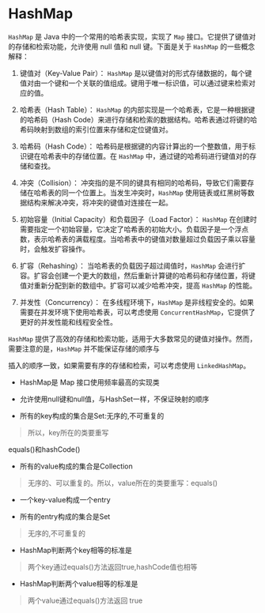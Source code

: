 # HashMap

`HashMap` 是 Java 中的一个常用的哈希表实现，实现了 `Map` 接口。它提供了键值对的存储和检索功能，允许使用 null 值和 null 键。下面是关于 `HashMap` 的一些概念解释：

1. 键值对（Key-Value Pair）：
`HashMap` 是以键值对的形式存储数据的，每个键值对由一个键和一个关联的值组成。键用于唯一标识值，可以通过键来检索对应的值。

2. 哈希表（Hash Table）：
`HashMap` 的内部实现是一个哈希表，它是一种根据键的哈希码（Hash Code）来进行存储和检索的数据结构。哈希表通过将键的哈希码映射到数组的索引位置来存储和定位键值对。

3. 哈希码（Hash Code）：
哈希码是根据键的内容计算出的一个整数值，用于标识键在哈希表中的存储位置。在 `HashMap` 中，通过键的哈希码进行键值对的存储和查找。

4. 冲突（Collision）：
冲突指的是不同的键具有相同的哈希码，导致它们需要存储在哈希表的同一个位置上。当发生冲突时，`HashMap` 使用链表或红黑树等数据结构来解决冲突，将冲突的键值对连接在一起。

5. 初始容量（Initial Capacity）和负载因子（Load Factor）：
`HashMap` 在创建时需要指定一个初始容量，它决定了哈希表的初始大小。负载因子是一个浮点数，表示哈希表的满载程度。当哈希表中的键值对数量超过负载因子乘以容量时，会触发扩容操作。

6. 扩容（Rehashing）：
当哈希表的负载因子超过阈值时，`HashMap` 会进行扩容。扩容会创建一个更大的数组，然后重新计算键的哈希码和存储位置，将键值对重新分配到新的数组中。扩容可以减少哈希冲突，提高 `HashMap` 的性能。

7. 并发性（Concurrency）：
在多线程环境下，`HashMap` 是非线程安全的。如果需要在并发环境下使用哈希表，可以考虑使用 `ConcurrentHashMap`，它提供了更好的并发性能和线程安全性。

`HashMap` 提供了高效的存储和检索功能，适用于大多数常见的键值对操作。然而，需要注意的是，`HashMap` 并不能保证存储的顺序与

插入的顺序一致，如果需要有序的存储和检索，可以考虑使用 `LinkedHashMap`。

- HashMap是 Map 接口使用频率最高的实现类

- 允许使用null键和null值，与HashSet一样，不保证映射的顺序

- 所有的key构成的集合是Set:无序的,不可重复的

> 所以，key所在的类要重写

equals()和hashCode()

- 所有的value构成的集合是Collection

> 无序的、可以重复的。所以，value所在的类要重写：equals()

- 一个key-value构成一个entry

- 所有的entry构成的集合是Set

> 无序的,不可重复的

- HashMap判断两个key相等的标准是

> 两个key通过equals()方法返回true,hashCode值也相等

- HashMap判断两个value相等的标准是

> 两个value通过equals()方法返回 true
